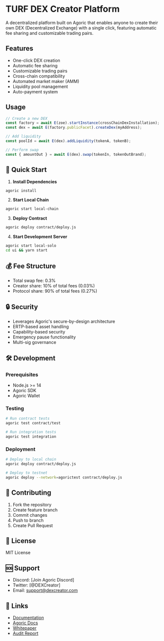# TURF DEX Creator Platform

A decentralized platform built on Agoric that enables anyone to create their own DEX (Decentralized Exchange) with a single click, featuring automatic fee sharing and customizable trading pairs.

## Features
- One-click DEX creation
- Automatic fee sharing
- Customizable trading pairs
- Cross-chain compatibility
- Automated market maker (AMM)
- Liquidity pool management
- Auto-payment system

## Usage

```javascript
// Create a new DEX
const factory = await E(zoe).startInstance(crossChainDexInstallation);
const dex = await E(factory.publicFacet).createDex(myAddress);

// Add liquidity
const poolId = await E(dex).addLiquidity(tokenA, tokenB);

// Perform swap
const { amountOut } = await E(dex).swap(tokenIn, tokenOutBrand);
```

## 🚀 Quick Start

1. **Install Dependencies**
```bash
agoric install
```

2. **Start Local Chain**
```bash
agoric start local-chain
```

3. **Deploy Contract**
```bash
agoric deploy contract/deploy.js
```

4. **Start Development Server**
```bash
agoric start local-solo
cd ui && yarn start
```

## 💰 Fee Structure

- Total swap fee: 0.3%
- Creator share: 10% of total fees (0.03%)
- Protocol share: 90% of total fees (0.27%)

## 🔒 Security

- Leverages Agoric's secure-by-design architecture
- ERTP-based asset handling
- Capability-based security
- Emergency pause functionality
- Multi-sig governance

## 🛠 Development

### Prerequisites

- Node.js >= 14
- Agoric SDK
- Agoric Wallet

### Testing

```bash
# Run contract tests
agoric test contract/test

# Run integration tests
agoric test integration
```

### Deployment

```bash
# Deploy to local chain
agoric deploy contract/deploy.js

# Deploy to testnet
agoric deploy --network=agorictest contract/deploy.js
```

## 🤝 Contributing

1. Fork the repository
2. Create feature branch
3. Commit changes
4. Push to branch
5. Create Pull Request

## 📄 License

MIT License

## 🆘 Support

- Discord: [Join Agoric Discord]
- Twitter: [@DEXCreator]
- Email: support@dexcreator.com

## 🔗 Links

- [Documentation](https://docs.dexcreator.com)
- [Agoric Docs](https://docs.agoric.com)
- [Whitepaper](https://whitepaper.dexcreator.com)
- [Audit Report](https://audit.dexcreator.com)
